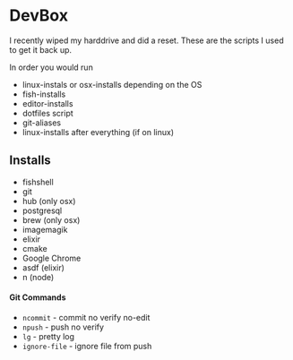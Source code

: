 DevBox
====

I recently wiped my harddrive and did a reset. These are the scripts I used to get it back up.

In order you would run

- linux-instals or osx-installs depending on the OS
- fish-installs
- editor-installs
- dotfiles script
- git-aliases
- linux-installs after everything (if on linux)

## Installs
- fishshell
- git
- hub (only osx)
- postgresql
- brew (only osx)
- imagemagik
- elixir
- cmake
- Google Chrome
- asdf (elixir)
- n (node)

#### Git Commands
- `ncommit` - commit no verify no-edit
- `npush` - push no verify
- `lg` - pretty log
- `ignore-file` - ignore file from push
